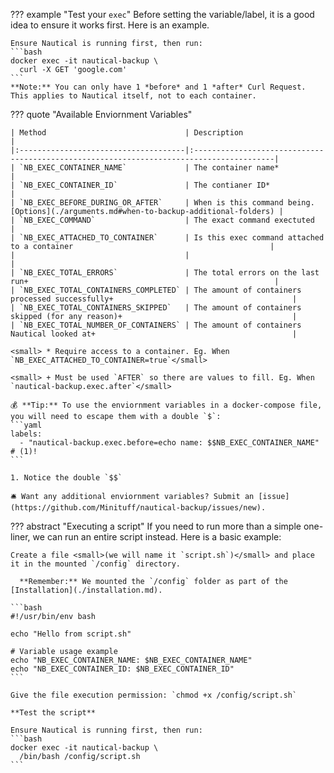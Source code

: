 ??? example "Test your `exec`"
    Before setting the variable/label, it is a good idea to ensure it works first. Here is an example.

    Ensure Nautical is running first, then run:
    ```bash
    docker exec -it nautical-backup \
      curl -X GET 'google.com'
    ```
    **Note:** You can only have 1 *before* and 1 *after* Curl Request. This applies to Nautical itself, not to each container.

??? quote "Available Enviornment Variables"

    | Method                               | Description                                                                             |
    |:-------------------------------------|:----------------------------------------------------------------------------------------|
    | `NB_EXEC_CONTAINER_NAME`             | The container name*                                                                     |
    | `NB_EXEC_CONTAINER_ID`               | The contianer ID*                                                                       |
    | `NB_EXEC_BEFORE_DURING_OR_AFTER`     | When is this command being. [Options](./arguments.md#when-to-backup-additional-folders) |
    | `NB_EXEC_COMMAND`                    | The exact command exectuted                                                             |
    | `NB_EXEC_ATTACHED_TO_CONTAINER`      | Is this exec command attached to a container                                            |
    |                                      |                                                                                         |
    | `NB_EXEC_TOTAL_ERRORS`               | The total errors on the last run+                                                       |
    | `NB_EXEC_TOTAL_CONTAINERS_COMPLETED` | The amount of containers processed successfully+                                        |
    | `NB_EXEC_TOTAL_CONTAINERS_SKIPPED`   | The amount of containers skipped (for any reason)+                                      |
    | `NB_EXEC_TOTAL_NUMBER_OF_CONTAINERS` | The amount of containers Nautical looked at+                                            |

    <small> * Require access to a container. Eg. When `NB_EXEC_ATTACHED_TO_CONTAINER=true`</small> 

    <small> + Must be used `AFTER` so there are values to fill. Eg. When `nautical-backup.exec.after`</small> 

    💰 **Tip:** To use the enviornment variables in a docker-compose file, you will need to escape them with a double `$`:
    ```yaml
    labels:
      - "nautical-backup.exec.before=echo name: $$NB_EXEC_CONTAINER_NAME" # (1)!
    ```

    1. Notice the double `$$`

    🛎️ Want any additional enviornment variables? Submit an [issue](https://github.com/Minituff/nautical-backup/issues/new).


??? abstract "Executing a script"
    If you need to run more than a simple one-liner, we can run an entire script instead.
    Here is a basic example:

    Create a file <small>(we will name it `script.sh`)</small> and place it in the mounted `/config` directory.

      **Remember:** We mounted the `/config` folder as part of the [Installation](./installation.md).
    
    ```bash
    #!/usr/bin/env bash

    echo "Hello from script.sh"

    # Variable usage example
    echo "NB_EXEC_CONTAINER_NAME: $NB_EXEC_CONTAINER_NAME" 
    echo "NB_EXEC_CONTAINER_ID: $NB_EXEC_CONTAINER_ID" 
    ```

    Give the file execution permission: `chmod +x /config/script.sh`

    **Test the script**

    Ensure Nautical is running first, then run:
    ```bash
    docker exec -it nautical-backup \
      /bin/bash /config/script.sh
    ```

